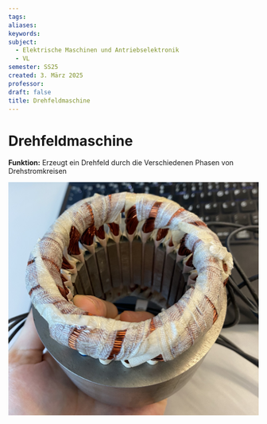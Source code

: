 ```yaml
---
tags: 
aliases: 
keywords: 
subject:
  - Elektrische Maschinen und Antriebselektronik
  - VL
semester: SS25
created: 3. März 2025
professor:
draft: false
title: Drehfeldmaschine
---
```

 
# Drehfeldmaschine

**Funktion:** Erzeugt ein Drehfeld durch die Verschiedenen Phasen von Drehstromkreisen

![500](assets/DrehFeldM.jpg)